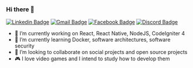 ### Hi there 👋

[![Linkedin Badge](https://img.shields.io/badge/-Mateus%20Medeiros-167c76?style=flat-square&logo=Linkedin&logoColor=white&link=https://www.linkedin.com/in/mateus-medeiros-0218b2150/)](https://www.linkedin.com/in/mateus-medeiros-0218b2150/) 
[![Gmail Badge](https://img.shields.io/badge/-mateusmedeiros252525@gmail.com-167c76?style=flat-square&logo=Gmail&logoColor=white&link=mailto:mateusmedeiros252525@gmail.com)](mailto:mateusmedeiros252525@gmail.com)
[![Facebook Badge](https://img.shields.io/badge/-Mateus%20Medeiros-167c76?style=flat-square&logo=Facebook&logoColor=white&link=https://www.facebook.com/mateus.medeiros.142035/)](https://www.facebook.com/mateus.medeiros.142035/)
[![Discord Badge](https://img.shields.io/badge/-m4th%230027-167c76?style=flat-square&logo=Discord&logoColor=white)](https://discord.com) 


- 🔭 I’m currently working on React, React Native, NodeJS, CodeIgniter 4
- 🌱 I’m currently learning Docker, software architectures, software security
- 👯 I’m looking to collaborate on social projects and open source projects
- 🎮 I love video games and I intend to study how to develop them
